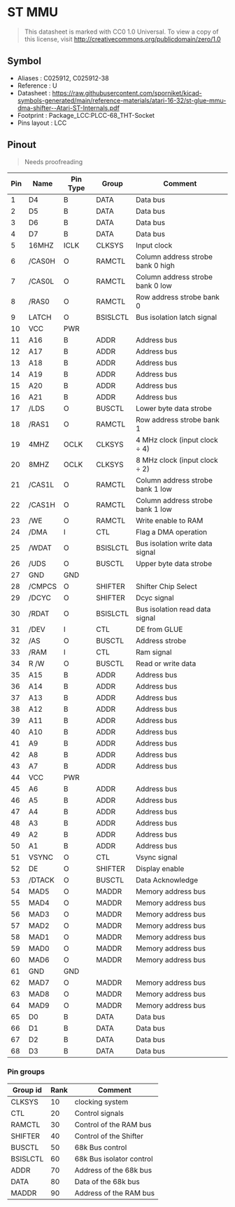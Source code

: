 # ST MMU

> This datasheet is marked with CC0 1.0
> Universal. To view a copy of this license, visit
> http://creativecommons.org/publicdomain/zero/1.0

## Symbol

* Aliases : C025912, C025912-38
* Reference : U
* Datasheet : https://raw.githubusercontent.com/sporniket/kicad-symbols-generated/main/reference-materials/atari-16-32/st-glue-mmu-dma-shifter--Atari-ST-Internals.pdf
* Footprint : Package_LCC:PLCC-68_THT-Socket
* Pins layout : LCC


## Pinout

> Needs proofreading

|Pin|Name|Pin Type|Group|Comment|
|---|---|---|---|---|
|1|D4|B|DATA|Data bus|
|2|D5|B|DATA|Data bus|
|3|D6|B|DATA|Data bus|
|4|D7|B|DATA|Data bus|
|5|16MHZ|ICLK|CLKSYS|Input clock|
|6|/CAS0H|O|RAMCTL|Column address strobe bank 0 high|
|7|/CAS0L|O|RAMCTL|Column address strobe bank 0 low|
|8|/RAS0|O|RAMCTL|Row address strobe bank 0|
|9|LATCH|O|BSISLCTL|Bus isolation latch signal|
|10|VCC|PWR|||
|11|A16|B|ADDR|Address bus|
|12|A17|B|ADDR|Address bus|
|13|A18|B|ADDR|Address bus|
|14|A19|B|ADDR|Address bus|
|15|A20|B|ADDR|Address bus|
|16|A21|B|ADDR|Address bus|
|17|/LDS|O|BUSCTL|Lower byte data strobe|
|18|/RAS1|O|RAMCTL|Row address strobe bank 1|
|19|4MHZ|OCLK|CLKSYS|4 MHz clock (input clock ÷ 4)|
|20|8MHZ|OCLK|CLKSYS|8 MHz clock (input clock ÷ 2)|
|21|/CAS1L|O|RAMCTL|Column address strobe bank 1 low|
|22|/CAS1H|O|RAMCTL|Column address strobe bank 1 low|
|23|/WE|O|RAMCTL|Write enable to RAM|
|24|/DMA|I|CTL|Flag a DMA operation|
|25|/WDAT|O|BSISLCTL|Bus isolation write data signal|
|26|/UDS|O|BUSCTL|Upper byte data strobe|
|27|GND|GND|||
|28|/CMPCS|O|SHIFTER|Shifter Chip Select|
|29|/DCYC|O|SHIFTER|Dcyc signal|
|30|/RDAT|O|BSISLCTL|Bus isolation read data signal|
|31|/DEV|I|CTL|DE from GLUE|
|32|/AS|O|BUSCTL|Address strobe|
|33|/RAM|I|CTL|Ram signal|
|34|R /W|O|BUSCTL|Read or write data|
|35|A15|B|ADDR|Address bus|
|36|A14|B|ADDR|Address bus|
|37|A13|B|ADDR|Address bus|
|38|A12|B|ADDR|Address bus|
|39|A11|B|ADDR|Address bus|
|40|A10|B|ADDR|Address bus|
|41|A9|B|ADDR|Address bus|
|42|A8|B|ADDR|Address bus|
|43|A7|B|ADDR|Address bus|
|44|VCC|PWR|||
|45|A6|B|ADDR|Address bus|
|46|A5|B|ADDR|Address bus|
|47|A4|B|ADDR|Address bus|
|48|A3|B|ADDR|Address bus|
|49|A2|B|ADDR|Address bus|
|50|A1|B|ADDR|Address bus|
|51|VSYNC|O|CTL|Vsync signal|
|52|DE|O|SHIFTER|Display enable|
|53|/DTACK|O|BUSCTL|Data Acknowledge|
|54|MAD5|O|MADDR|Memory address bus|
|55|MAD4|O|MADDR|Memory address bus|
|56|MAD3|O|MADDR|Memory address bus|
|57|MAD2|O|MADDR|Memory address bus|
|58|MAD1|O|MADDR|Memory address bus|
|59|MAD0|O|MADDR|Memory address bus|
|60|MAD6|O|MADDR|Memory address bus|
|61|GND|GND|||
|62|MAD7|O|MADDR|Memory address bus|
|63|MAD8|O|MADDR|Memory address bus|
|64|MAD9|O|MADDR|Memory address bus|
|65|D0|B|DATA|Data bus|
|66|D1|B|DATA|Data bus|
|67|D2|B|DATA|Data bus|
|68|D3|B|DATA|Data bus|


### Pin groups

|Group id|Rank|Comment|
|---|---|---|
|CLKSYS|10|clocking system|
|CTL|20|Control signals|
|RAMCTL|30|Control of the RAM bus|
|SHIFTER|40|Control of the Shifter|
|BUSCTL|50|68k Bus control|
|BSISLCTL|60|68k Bus isolator control|
|ADDR|70|Address of the 68k bus|
|DATA|80|Data of the 68k bus|
|MADDR|90|Address of the RAM bus|
